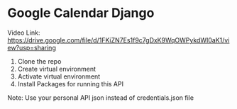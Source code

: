 # Google Calendar Django 

Video Link: https://drive.google.com/file/d/1FKiZN7Es1f9c7gDxK9WqOWPykdWI0aK1/view?usp=sharing

1. Clone the repo   
2. Create virtual environment
3. Activate virtual environment
4. Install Packages for running this API


Note: Use your personal API json instead of credentials.json file
